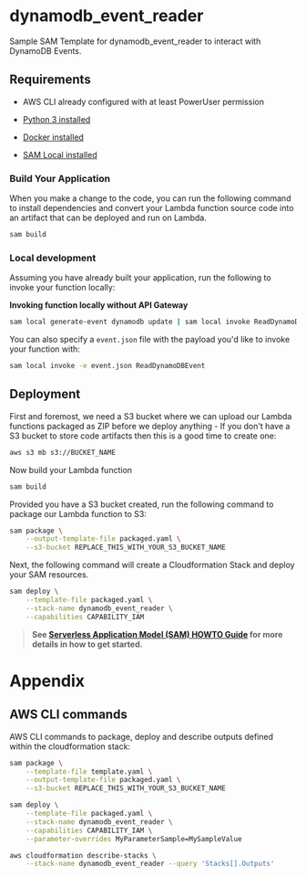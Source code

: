 # dynamodb_event_reader

Sample SAM Template for dynamodb_event_reader to interact with DynamoDB Events.

## Requirements

* AWS CLI already configured with at least PowerUser permission

* [Python 3 installed](https://www.python.org/downloads/)

* [Docker installed](https://www.docker.com/community-edition)
* [SAM Local installed](https://github.com/awslabs/aws-sam-local)

### Build Your Application

When you make a change to the code, you can run the following command to install dependencies and convert your Lambda
function source code into an artifact that can be deployed and run on Lambda.

```bash
sam build
```

### Local development

Assuming you have already built your application, run the following to invoke your function locally:

**Invoking function locally without API Gateway**

```bash
sam local generate-event dynamodb update | sam local invoke ReadDynamoDBEvent
```

You can also specify a `event.json` file with the payload you'd like to invoke your function with:

```bash
sam local invoke -e event.json ReadDynamoDBEvent
```

## Deployment

First and foremost, we need a S3 bucket where we can upload our Lambda functions packaged as ZIP before we deploy
anything - If you don't have a S3 bucket to store code artifacts then this is a good time to create one:

```bash
aws s3 mb s3://BUCKET_NAME
```

Now build your Lambda function

```bash
sam build
```

Provided you have a S3 bucket created, run the following command to package our Lambda function to S3:

```bash
sam package \
    --output-template-file packaged.yaml \
    --s3-bucket REPLACE_THIS_WITH_YOUR_S3_BUCKET_NAME
```

Next, the following command will create a Cloudformation Stack and deploy your SAM resources.

```bash
sam deploy \
    --template-file packaged.yaml \
    --stack-name dynamodb_event_reader \
    --capabilities CAPABILITY_IAM
```

> **See [Serverless Application Model (SAM) HOWTO Guide](https://github.com/awslabs/serverless-application-model/blob/master/HOWTO.md) for more details in how to get started.**

# Appendix

## AWS CLI commands

AWS CLI commands to package, deploy and describe outputs defined within the cloudformation stack:

```bash
sam package \
    --template-file template.yaml \
    --output-template-file packaged.yaml \
    --s3-bucket REPLACE_THIS_WITH_YOUR_S3_BUCKET_NAME

sam deploy \
    --template-file packaged.yaml \
    --stack-name dynamodb_event_reader \
    --capabilities CAPABILITY_IAM \
    --parameter-overrides MyParameterSample=MySampleValue

aws cloudformation describe-stacks \
    --stack-name dynamodb_event_reader --query 'Stacks[].Outputs'
```
